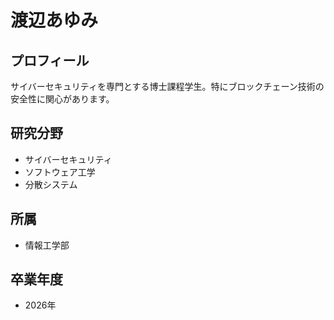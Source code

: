 # 渡辺あゆみ

## プロフィール

サイバーセキュリティを専門とする博士課程学生。特にブロックチェーン技術の安全性に関心があります。

## 研究分野

- サイバーセキュリティ
- ソフトウェア工学
- 分散システム

## 所属

- 情報工学部

## 卒業年度

- 2026年 